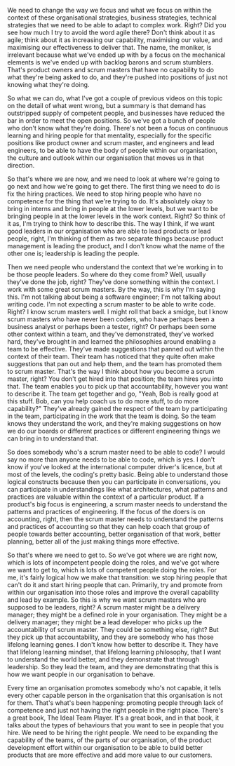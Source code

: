 We need to change the way we focus and what we focus on within the context of these organisational strategies, business strategies, technical strategies that we need to be able to adapt to complex work. Right? Did you see how much I try to avoid the word agile there? Don't think about it as agile; think about it as increasing our capability, maximising our value, and maximising our effectiveness to deliver that. The name, the moniker, is irrelevant because what we've ended up with by a focus on the mechanical elements is we've ended up with backlog barons and scrum stumblers. That's product owners and scrum masters that have no capability to do what they're being asked to do, and they're pushed into positions of just not knowing what they're doing.

So what we can do, what I've got a couple of previous videos on this topic on the detail of what went wrong, but a summary is that demand has outstripped supply of competent people, and businesses have reduced the bar in order to meet the open positions. So we've got a bunch of people who don't know what they're doing. There's not been a focus on continuous learning and hiring people for that mentality, especially for the specific positions like product owner and scrum master, and engineers and lead engineers, to be able to have the body of people within our organisation, the culture and outlook within our organisation that moves us in that direction.

So that's where we are now, and we need to look at where we're going to go next and how we're going to get there. The first thing we need to do is fix the hiring practices. We need to stop hiring people who have no competence for the thing that we're trying to do. It's absolutely okay to bring in interns and bring in people at the lower levels, but we want to be bringing people in at the lower levels in the work context. Right? So think of it as, I'm trying to think how to describe this. The way I think, if we want good leaders in our organisation who are able to lead products or lead people, right, I'm thinking of them as two separate things because product management is leading the product, and I don't know what the name of the other one is; leadership is leading the people.

Then we need people who understand the context that we're working in to be those people leaders. So where do they come from? Well, usually they've done the job, right? They've done something within the context. I work with some great scrum masters. By the way, this is why I'm saying this. I'm not talking about being a software engineer; I'm not talking about writing code. I'm not expecting a scrum master to be able to write code. Right? I know scrum masters well. I might roll that back a smidge, but I know scrum masters who have never been coders, who have perhaps been a business analyst or perhaps been a tester, right? Or perhaps been some other context within a team, and they've demonstrated, they've worked hard, they've brought in and learned the philosophies around enabling a team to be effective. They've made suggestions that panned out within the context of their team. Their team has noticed that they quite often make suggestions that pan out and help them, and the team has promoted them to scrum master. That's the way I think about how you become a scrum master, right? You don't get hired into that position; the team hires you into that. The team enables you to pick up that accountability, however you want to describe it. The team get together and go, "Yeah, Bob is really good at this stuff. Bob, can you help coach us to do more stuff, to do more capability?" They've already gained the respect of the team by participating in the team, participating in the work that the team is doing. So the team knows they understand the work, and they're making suggestions on how we do our boards or different practices or different engineering things we can bring in to understand that.

So does somebody who's a scrum master need to be able to code? I would say no more than anyone needs to be able to code, which is yes. I don't know if you've looked at the international computer driver's licence, but at most of the levels, the coding's pretty basic. Being able to understand those logical constructs because then you can participate in conversations, you can participate in understandings like what architectures, what patterns and practices are valuable within the context of a particular product. If a product's big focus is engineering, a scrum master needs to understand the patterns and practices of engineering. If the focus of the doers is on accounting, right, then the scrum master needs to understand the patterns and practices of accounting so that they can help coach that group of people towards better accounting, better organisation of that work, better planning, better all of the just making things more effective.

So that's where we need to get to. So we've got where we are right now, which is lots of incompetent people doing the roles, and we've got where we want to get to, which is lots of competent people doing the roles. For me, it's fairly logical how we make that transition: we stop hiring people that can't do it and start hiring people that can. Primarily, try and promote from within our organisation into those roles and improve the overall capability and lead by example. So this is why we want scrum masters who are supposed to be leaders, right? A scrum master might be a delivery manager; they might be a defined role in your organisation. They might be a delivery manager; they might be a lead developer who picks up the accountability of scrum master. They could be something else, right? But they pick up that accountability, and they are somebody who has those lifelong learning genes. I don't know how better to describe it. They have that lifelong learning mindset, that lifelong learning philosophy, that I want to understand the world better, and they demonstrate that through leadership. So they lead the team, and they are demonstrating that this is how we want people in our organisation to behave.

Every time an organisation promotes somebody who's not capable, it tells every other capable person in the organisation that this organisation is not for them. That's what's been happening: promoting people through lack of competence and just not having the right people in the right place. There's a great book, The Ideal Team Player. It's a great book, and in that book, it talks about the types of behaviours that you want to see in people that you hire. We need to be hiring the right people. We need to be expanding the capability of the teams, of the parts of our organisation, of the product development effort within our organisation to be able to build better products that are more effective and add more value to our customers.
